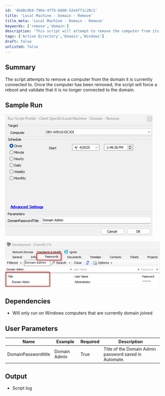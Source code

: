 ```yaml
---
id: '4bd0cdb9-f90e-4ffb-b880-52e4ff1c28c1'
title: 'Local Machine - Domain - Remove'
title_meta: 'Local Machine - Domain - Remove'
keywords: ['remove','domain']
description: 'This script will attempt to remove the computer from its domain. The script will make use of the domain admin credentials stored in the clients tab. While running the script, the password title should be supplied as a parameter. This script will check the reboot pending flag before execution as was as force a reboot after domain removal.'
tags: ['Active Directory','Domain','Windows']
draft: false
unlisted: false
---
```


## Summary

The script attempts to remove a computer from the domain it is currently connected to. Once the computer has been removed, the script will force a reboot and validate that it is no longer connected to the domain.

## Sample Run

![Sample Run](<../../../static/img/docs/Local Machine - Domian -Remove/image_1.png>)

![Password Location](<../../../static/img/docs/Local Machine - Domian -Remove/image_2.png>)

## Dependencies

- Will only run on Windows computers that are currently domain joined

## User Parameters

| Name                 | Example       | Required   | Description                                           |
|----------------------|---------------|------------|-------------------------------------------------------|
| DomainPasswordtitle  | Domain Admin  | True       | Title of the Domain Admin password saved in Automate. |


## Output

- Script log
